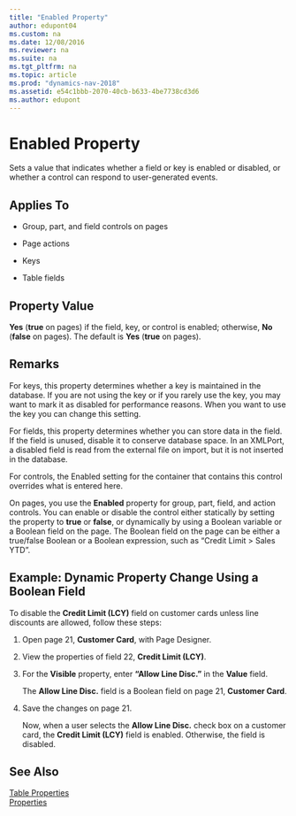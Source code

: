 ```yaml
---
title: "Enabled Property"
author: edupont04
ms.custom: na
ms.date: 12/08/2016
ms.reviewer: na
ms.suite: na
ms.tgt_pltfrm: na
ms.topic: article
ms.prod: "dynamics-nav-2018"
ms.assetid: e54c1bbb-2070-40cb-b633-4be7738cd3d6
ms.author: edupont
---
```

# Enabled Property
Sets a value that indicates whether a field or key is enabled or disabled, or whether a control can respond to user-generated events.  

## Applies To  

-   Group, part, and field controls on pages  

-   Page actions  

-   Keys  

-   Table fields  

## Property Value  
 **Yes** \(**true** on pages\) if the field, key, or control is enabled; otherwise, **No** \(**false** on pages\). The default is **Yes** \(**true** on pages\).  

## Remarks  
 For keys, this property determines whether a key is maintained in the database. If you are not using the key or if you rarely use the key, you may want to mark it as disabled for performance reasons. When you want to use the key you can change this setting.  

 For fields, this property determines whether you can store data in the field. If the field is unused, disable it to conserve database space. In an XMLPort, a disabled field is read from the external file on import, but it is not inserted in the database.  

 For controls, the Enabled setting for the container that contains this control overrides what is entered here.  

 On pages, you use the **Enabled** property for group, part, field, and action controls. You can enable or disable the control either statically by setting the property to **true** or **false**, or dynamically by using a Boolean variable or a Boolean field on the page. The Boolean field on the page can be either a true/false Boolean or a Boolean expression, such as “Credit Limit > Sales YTD”.  

## Example: Dynamic Property Change Using a Boolean Field  
 To disable the **Credit Limit \(LCY\)** field on customer cards unless line discounts are allowed, follow these steps:  

1. Open page 21, **Customer Card**, with Page Designer.  

2. View the properties of field 22, **Credit Limit \(LCY\)**.  

3. For the **Visible** property, enter **“Allow Line Disc.”** in the **Value** field.  

    The **Allow Line Disc.** field is a Boolean field on page 21, **Customer Card**.  

4. Save the changes on page 21.  

   Now, when a user selects the **Allow Line Disc.** check box on a customer card, the **Credit Limit \(LCY\)** field is enabled. Otherwise, the field is disabled.  

## See Also  
[Table Properties](Table-Properties.md)  
[Properties](Properties.md)  
